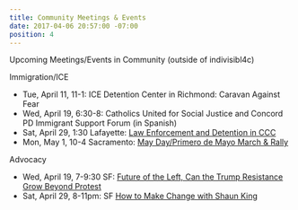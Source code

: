 ```yaml
---
title: Community Meetings & Events
date: 2017-04-06 20:57:00 -07:00
position: 4
---
```


Upcoming Meetings/Events in Community (outside of indivisibl4c)

Immigration/ICE

* Tue, April 11, 11-1: ICE Detention Center in Richmond: Caravan Against Fear
* Wed, April 19, 6:30-8: Catholics United for Social Justice and Concord PD Immigrant Support Forum (in Spanish)
* Sat, April 29, 1:30 Lafayette: [Law Enforcement and Detention in CCC](https://go.peoplepower.org/event/action_attend/4624)
* Mon, May 1, 10-4 Sacramento: [May Day/Primero de Mayo March & Rally](https://www.facebook.com/events/1387085794698602/)


Advocacy
* Wed, April 19, 7-9:30 SF: [Future of the Left, Can the Trump Resistance Grow Beyond Protest](https://info.sfchronicle.com/chroniclechats)
* Sat, April 29, 8-11pm: SF [How to Make Change with Shaun King](https://www.facebook.com/events/956008097832012/)